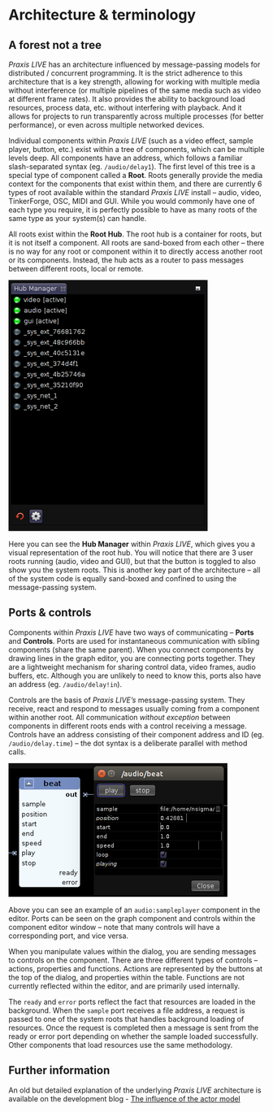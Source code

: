 # Architecture & terminology

## A forest not a tree

_Praxis LIVE_ has an architecture influenced by message-passing models for distributed / concurrent programming. It is the strict adherence to this architecture that is a key strength, allowing for working with multiple media without interference (or multiple pipelines of the same media such as video at different frame rates). It also provides the ability to background load resources, process data, etc. without interfering with playback. And it allows for projects to run transparently across multiple processes (for better performance), or even across multiple networked devices.

Individual components within _Praxis LIVE_ (such as a video effect, sample player, button, etc.) exist within a tree of components, which can be multiple levels deep. All components have an address, which follows a familiar slash-separated syntax (eg. `/audio/delay1`). The first level of this tree is a special type of component called a **Root**. Roots generally provide the media context for the components that exist within them, and there are currently 6 types of root available within the standard _Praxis LIVE_ install – audio, video, TinkerForge, OSC, MIDI and GUI. While you would commonly have one of each type you require, it is perfectly possible to have as many roots of the same type as your system(s) can handle.

All roots exist within the **Root Hub**. The root hub is a container for roots, but it is not itself a component. All roots are sand-boxed from each other – there is no way for any root or component within it to directly access another root or its components. Instead, the hub acts as a router to pass messages between different roots, local or remote.

![Hub Manager with system roots](img/hub-system.png)

Here you can see the **Hub Manager** within _Praxis LIVE_, which gives you a visual representation of the root hub. You will notice that there are 3 user roots running (audio, video and GUI), but that the button is toggled to also show you the system roots. This is another key part of the architecture – all of the system code is equally sand-boxed and confined to using the message-passing system.

## Ports & controls

Components within _Praxis LIVE_ have two ways of communicating – **Ports** and **Controls**. Ports are used for instantaneous communication with sibling components (share the same parent). When you connect components by drawing lines in the graph editor, you are connecting ports together. They are a lightweight mechanism for sharing control data, video frames, audio buffers, etc. Although you are unlikely to need to know this, ports also have an address (eg. `/audio/delay!in`).

Controls are the basis of _Praxis LIVE’s_ message-passing system. They receive, react and respond to messages usually coming from a component within another root. All communication _without exception_ between components in different roots ends with a control receiving a message. Controls have an address consisting of their component address and ID (eg. `/audio/delay.time`) – the dot syntax is a deliberate parallel with method calls.

![Ports and controls on audio:sampleplayer component](img/audio-beat.png)

Above you can see an example of an `audio:sampleplayer` component in the editor. Ports can be seen on the graph component and controls within the component editor window – note that many controls will have a corresponding port, and vice versa.

When you manipulate values within the dialog, you are sending messages to controls on the component. There are three different types of controls – actions, properties and functions. Actions are represented by the buttons at the top of the dialog, and properties within the table. Functions are not currently reflected within the editor, and are primarily used internally.

The `ready` and `error` ports reflect the fact that resources are loaded in the background. When the `sample` port receives a file address, a request is passed to one of the system roots that handles background loading of resources. Once the request is completed then a message is sent from the ready or error port depending on whether the sample loaded successfully. Other components that load resources use the same methodology.

## Further information

An old but detailed explanation of the underlying _Praxis LIVE_ architecture is available on the development blog -  [The influence of the actor model](http://praxisintermedia.wordpress.com/2012/07/26/the-influence-of-the-actor-model/)

